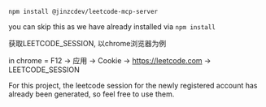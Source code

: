 ```
npm install @jinzcdev/leetcode-mcp-server
```
you can skip this as we have already installed via `npm install`

获取LEETCODE_SESSION, 以chrome浏览器为例

in chrome = F12 -> 应用 -> Cookie -> https://leetcode.com -> LEETCODE_SESSION

For this project, the leetcode session for the newly registered account has already been generated, so feel free to use them.